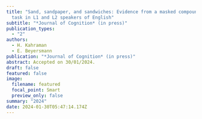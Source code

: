```yaml
---
title: "Sand, sandpaper, and sandwiches: Evidence from a masked compound priming
  task in L1 and L2 speakers of English"
subtitle: "*Journal of Cognition* (in press)"
publication_types:
  - "2"
authors:
  - H. Kahraman
  - E. Beyersmann
publication: "*Journal of Cognition* (in press)"
abstract: Accepted on 30/01/2024.
draft: false
featured: false
image:
  filename: featured
  focal_point: Smart
  preview_only: false
summary: "2024"
date: 2024-01-30T05:47:14.174Z
---
```

